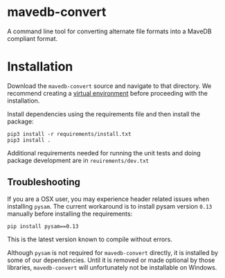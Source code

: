 # mavedb-convert
A command line tool for converting alternate file formats into a MaveDB compliant format.

# Installation
Download the `mavedb-convert` source and navigate to that directory.
We recommend creating a [virtual environment](https://docs.python.org/3/library/venv.html) before proceeding with the installation.

Install dependencies using the requirements file and then install the package:

    pip3 install -r requirements/install.txt
    pip3 install .

Additional requirements needed for running the unit tests and doing package development are in `reuirements/dev.txt`

## Troubleshooting
If you are a OSX user, you may experience header related issues when installing `pysam`. The current workaround 
is to install pysam version `0.13` manually before installing the requirements:

    pip install pysam==0.13

This is the latest version known to compile without errors.

Although `pysam` is not required for `mavedb-convert` directly, it is installed by some of our dependencies. Until it is removed or made optional by those libraries, `mavedb-convert` will unfortunately not be installable on Windows.
